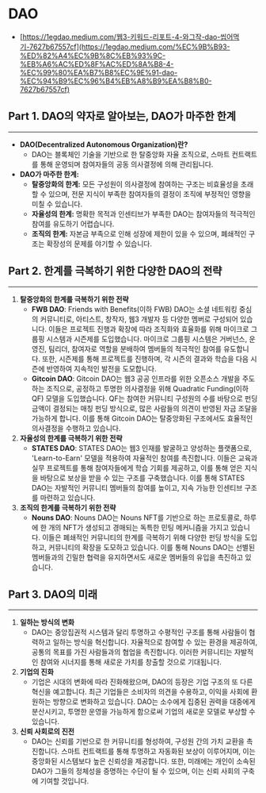 # DAO

- [https://1egdao.medium.com/웹3-키워드-리포트-4-와그작-dao-씹어먹기-7627b67557cf](https://1egdao.medium.com/%EC%9B%B93-%ED%82%A4%EC%9B%8C%EB%93%9C-%EB%A6%AC%ED%8F%AC%ED%8A%B8-4-%EC%99%80%EA%B7%B8%EC%9E%91-dao-%EC%94%B9%EC%96%B4%EB%A8%B9%EA%B8%B0-7627b67557cf)

## **Part 1. DAO의 약자로 알아보는, DAO가 마주한 한계**

---

- **DAO(Decentralized Autonomous Organization)란?**
    - DAO는 블록체인 기술을 기반으로 한 탈중앙화 자율 조직으로, 스마트 컨트랙트를 통해 운영되며 참여자들의 공동 의사결정에 의해 관리됩니다.
- **DAO가 마주한 한계:**
    - **탈중앙화의 한계:** 모든 구성원이 의사결정에 참여하는 구조는 비효율성을 초래할 수 있으며, 전문 지식이 부족한 참여자들의 결정이 조직에 부정적인 영향을 미칠 수 있습니다.
    - **자율성의 한계:** 명확한 목적과 인센티브가 부족한 DAO는 참여자들의 적극적인 참여를 유도하기 어렵습니다.
    - **조직의 한계:** 자본금 부족으로 인해 성장에 제한이 있을 수 있으며, 폐쇄적인 구조는 확장성의 문제를 야기할 수 있습니다.

## **Part 2. 한계를 극복하기 위한 다양한 DAO의 전략**

---

1. **탈중앙화의 한계를 극복하기 위한 전략**
    - **FWB DAO**: Friends with Benefits(이하 FWB) DAO는 소셜 네트워킹 중심의 커뮤니티로, 아티스트, 창작자, 웹3 개발자 등 다양한 멤버로 구성되어 있습니다. 이들은 프로젝트 진행과 확장에 따라 조직화와 효율화를 위해 마이크로 그룹핑 시스템과 시즌제를 도입했습니다. 마이크로 그룹핑 시스템은 거버넌스, 운영진, 팀리더, 참여자로 역할을 분배하여 멤버들의 적극적인 참여를 유도합니다. 또한, 시즌제를 통해 프로젝트를 진행하며, 각 시즌의 결과와 학습을 다음 시즌에 반영하여 지속적인 발전을 도모합니다.
    - **Gitcoin DAO**: Gitcoin DAO는 웹3 공공 인프라를 위한 오픈소스 개발을 주도하는 조직으로, 공정하고 투명한 의사결정을 위해 Quadratic Funding(이하 QF) 모델을 도입했습니다. QF는 참여한 커뮤니티 구성원의 수를 바탕으로 펀딩 금액이 결정되는 매칭 펀딩 방식으로, 많은 사람들의 의견이 반영된 자금 조달을 가능하게 합니다. 이를 통해 Gitcoin DAO는 탈중앙화된 구조에서도 효율적인 의사결정을 수행하고 있습니다.
2. **자율성의 한계를 극복하기 위한 전략**
    - **STATES DAO**: STATES DAO는 웹3 인재를 발굴하고 양성하는 플랫폼으로, 'Learn-to-Earn' 모델을 적용하여 자율적인 참여를 촉진합니다. 이들은 교육과 실무 프로젝트를 통해 참여자들에게 학습 기회를 제공하고, 이를 통해 얻은 지식을 바탕으로 보상을 받을 수 있는 구조를 구축했습니다. 이를 통해 STATES DAO는 자발적인 커뮤니티 멤버들의 참여를 높이고, 지속 가능한 인센티브 구조를 마련하고 있습니다.
3. **조직의 한계를 극복하기 위한 전략**
    - **Nouns DAO**: Nouns DAO는 Nouns NFT를 기반으로 하는 프로토콜로, 하루에 한 개의 NFT가 생성되고 경매되는 독특한 민팅 메커니즘을 가지고 있습니다. 이들은 폐쇄적인 커뮤니티의 한계를 극복하기 위해 다양한 펀딩 방식을 도입하고, 커뮤니티의 확장을 도모하고 있습니다. 이를 통해 Nouns DAO는 선별된 멤버들과의 긴밀한 협력을 유지하면서도 새로운 멤버들의 유입을 촉진하고 있습니다.

## **Part 3. DAO의 미래**

---

1. **일하는 방식의 변화**
    - DAO는 중앙집권적 시스템과 달리 투명하고 수평적인 구조를 통해 사람들이 협력하고 일하는 방식을 혁신합니다. 자율적으로 참여할 수 있는 환경을 제공하여, 공통의 목표를 가진 사람들과의 협업을 촉진합니다. 이러한 커뮤니티는 자발적인 참여와 시너지를 통해 새로운 가치를 창출할 것으로 기대됩니다.
2. **기업의 진화**
    - 기업은 시대의 변화에 따라 진화해왔으며, DAO의 등장은 기업 구조의 또 다른 혁신을 예고합니다. 최근 기업들은 소비자의 의견을 수용하고, 이익을 사회에 환원하는 방향으로 변화하고 있습니다. DAO는 소수에게 집중된 권력을 대중에게 분산시키고, 투명한 운영을 가능하게 함으로써 기업의 새로운 모델로 부상할 수 있습니다.
3. **신뢰 사회로의 진전**
    - DAO는 신뢰를 기반으로 한 커뮤니티를 형성하여, 구성원 간의 가치 교환을 촉진합니다. 스마트 컨트랙트를 통해 투명하고 자동화된 보상이 이루어지며, 이는 중앙화된 시스템보다 높은 신뢰성을 제공합니다. 또한, 미래에는 개인이 소속된 DAO가 그들의 정체성을 증명하는 수단이 될 수 있으며, 이는 신뢰 사회의 구축에 기여할 것입니다.